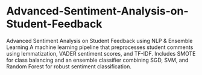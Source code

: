 # Advanced-Sentiment-Analysis-on-Student-Feedback
Advanced Sentiment Analysis on Student Feedback using NLP &amp; Ensemble Learning A machine learning pipeline that preprocesses student comments using lemmatization, VADER sentiment scores, and TF-IDF. Includes SMOTE for class balancing and an ensemble classifier combining SGD, SVM, and Random Forest for robust sentiment classification.
